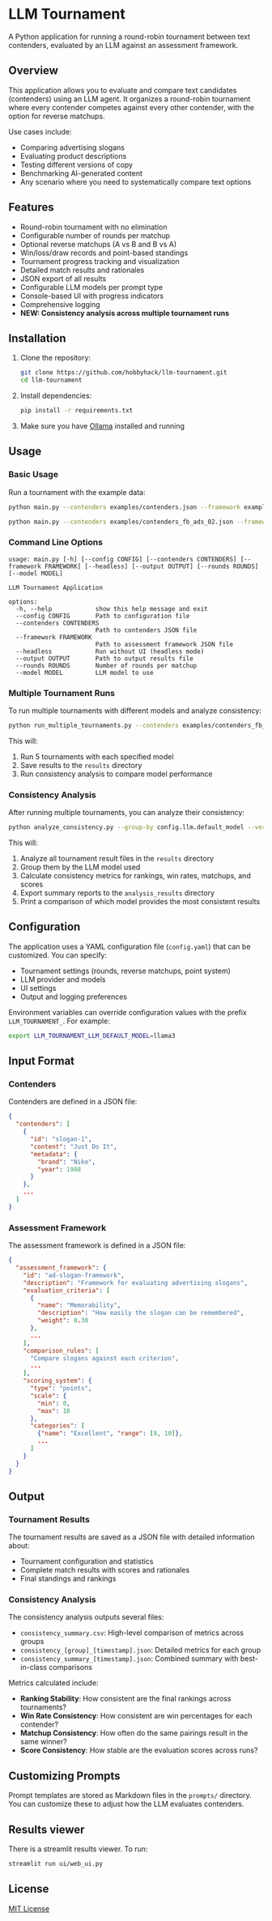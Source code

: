 # LLM Tournament

A Python application for running a round-robin tournament between text contenders, evaluated by an LLM against an assessment framework.

## Overview

This application allows you to evaluate and compare text candidates (contenders) using an LLM agent. It organizes a round-robin tournament where every contender competes against every other contender, with the option for reverse matchups.

Use cases include:
- Comparing advertising slogans
- Evaluating product descriptions
- Testing different versions of copy
- Benchmarking AI-generated content
- Any scenario where you need to systematically compare text options

## Features

- Round-robin tournament with no elimination
- Configurable number of rounds per matchup
- Optional reverse matchups (A vs B and B vs A)
- Win/loss/draw records and point-based standings
- Tournament progress tracking and visualization
- Detailed match results and rationales
- JSON export of all results
- Configurable LLM models per prompt type
- Console-based UI with progress indicators
- Comprehensive logging
- **NEW: Consistency analysis across multiple tournament runs**

## Installation

1. Clone the repository:
   ```bash
   git clone https://github.com/hobbyhack/llm-tournament.git
   cd llm-tournament
   ```

2. Install dependencies:
   ```bash
   pip install -r requirements.txt
   ```

3. Make sure you have [Ollama](https://ollama.ai/) installed and running

## Usage

### Basic Usage

Run a tournament with the example data:

```bash
python main.py --contenders examples/contenders.json --framework examples/framework.json
```

```bash
python main.py --contenders examples/contenders_fb_ads_02.json --framework examples/framework_saas_fb_ad_o3.json --output ./results/gemma3_12b_test_01.json --model gemma3:12b
```


### Command Line Options

```
usage: main.py [-h] [--config CONFIG] [--contenders CONTENDERS] [--framework FRAMEWORK] [--headless] [--output OUTPUT] [--rounds ROUNDS] [--model MODEL]

LLM Tournament Application

options:
  -h, --help            show this help message and exit
  --config CONFIG       Path to configuration file
  --contenders CONTENDERS
                        Path to contenders JSON file
  --framework FRAMEWORK
                        Path to assessment framework JSON file
  --headless            Run without UI (headless mode)
  --output OUTPUT       Path to output results file
  --rounds ROUNDS       Number of rounds per matchup
  --model MODEL         LLM model to use
```

### Multiple Tournament Runs

To run multiple tournaments with different models and analyze consistency:

```bash
python run_multiple_tournaments.py --contenders examples/contenders_fb_ads_02.json --framework examples/framework_saas_fb_ad_o3.json --models gemma3:27b phi4 --runs 3 --run-analysis
```


This will:
1. Run 5 tournaments with each specified model
2. Save results to the `results` directory
3. Run consistency analysis to compare model performance

### Consistency Analysis

After running multiple tournaments, you can analyze their consistency:

```bash
python analyze_consistency.py --group-by config.llm.default_model --verbose
```

This will:
1. Analyze all tournament result files in the `results` directory
2. Group them by the LLM model used
3. Calculate consistency metrics for rankings, win rates, matchups, and scores
4. Export summary reports to the `analysis_results` directory
5. Print a comparison of which model provides the most consistent results

## Configuration

The application uses a YAML configuration file (`config.yaml`) that can be customized. You can specify:
- Tournament settings (rounds, reverse matchups, point system)
- LLM provider and models
- UI settings
- Output and logging preferences

Environment variables can override configuration values with the prefix `LLM_TOURNAMENT_`. For example:
```bash
export LLM_TOURNAMENT_LLM_DEFAULT_MODEL=llama3
```

## Input Format

### Contenders

Contenders are defined in a JSON file:

```json
{
  "contenders": [
    {
      "id": "slogan-1",
      "content": "Just Do It",
      "metadata": {
        "brand": "Nike",
        "year": 1988
      }
    },
    ...
  ]
}
```

### Assessment Framework

The assessment framework is defined in a JSON file:

```json
{
  "assessment_framework": {
    "id": "ad-slogan-framework",
    "description": "Framework for evaluating advertising slogans",
    "evaluation_criteria": [
      {
        "name": "Memorability",
        "description": "How easily the slogan can be remembered",
        "weight": 0.30
      },
      ...
    ],
    "comparison_rules": [
      "Compare slogans against each criterion",
      ...
    ],
    "scoring_system": {
      "type": "points",
      "scale": {
        "min": 0,
        "max": 10
      },
      "categories": [
        {"name": "Excellent", "range": [8, 10]},
        ...
      ]
    }
  }
}
```

## Output

### Tournament Results

The tournament results are saved as a JSON file with detailed information about:
- Tournament configuration and statistics
- Complete match results with scores and rationales
- Final standings and rankings

### Consistency Analysis

The consistency analysis outputs several files:
- `consistency_summary.csv`: High-level comparison of metrics across groups
- `consistency_[group]_[timestamp].json`: Detailed metrics for each group
- `consistency_summary_[timestamp].json`: Combined summary with best-in-class comparisons

Metrics calculated include:
- **Ranking Stability**: How consistent are the final rankings across tournaments?
- **Win Rate Consistency**: How consistent are win percentages for each contender?
- **Matchup Consistency**: How often do the same pairings result in the same winner?
- **Score Consistency**: How stable are the evaluation scores across runs?

## Customizing Prompts

Prompt templates are stored as Markdown files in the `prompts/` directory. You can customize these to adjust how the LLM evaluates contenders.

## Results viewer
There is a streamlit results viewer. To run:
```bash
streamlit run ui/web_ui.py
```


## License

[MIT License](LICENSE)